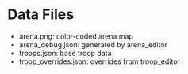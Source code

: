 # Data Files

- arena.png: color-coded arena map
- arena_debug.json: generated by arena_editor
- troops.json: base troop data
- troop_overrides.json: overrides from troop_editor
